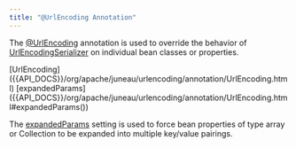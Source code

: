 ```yaml
---
title: "@UrlEncoding Annotation"
---
```


The [@UrlEncoding]({{API_DOCS}}/org/apache/juneau/urlencoding/annotation/UrlEncoding.html) annotation is used to
override the behavior of [UrlEncodingSerializer]({{API_DOCS}}/org/apache/juneau/urlencoding/UrlEncodingSerializer.html)
on individual bean classes or properties.

<tree>
<node-0><java-class>[UrlEncoding]({{API_DOCS}}/org/apache/juneau/urlencoding/annotation/UrlEncoding.html)</java-class></node-0>
<node-1><java-method>[expandedParams]({{API_DOCS}}/org/apache/juneau/urlencoding/annotation/UrlEncoding.html#expandedParams())</java-method></node-1>
</tree>

The [expandedParams]({{API_DOCS}}/org/apache/juneau/urlencoding/annotation/UrlEncoding.html#expandedParams()) setting is
used to force bean properties of type array or Collection to be expanded into multiple key/value pairings.
